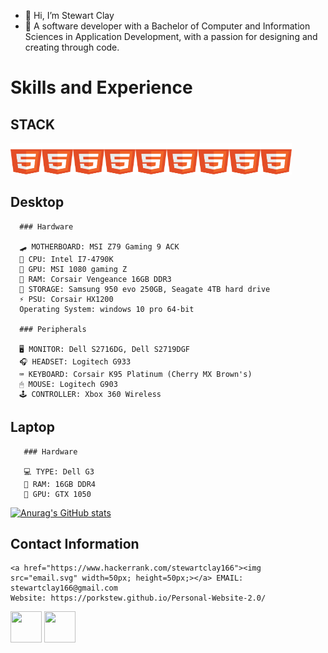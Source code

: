 - 👋 Hi, I’m Stewart Clay
- 🙋‍ A software developer with a Bachelor of Computer and Information Sciences in Application Development, with a passion for designing and creating through code.


 # Skills and Experience
  ## STACK
   <a href="#"><img src="html5.svg" width=50px; height=50px;></a><a href="#"><img src="html5.svg" width=50px; height=50px;></a><a href="#"><img src="html5.svg" width=50px; height=50px;></a><a href="#"><img src="html5.svg" width=50px; height=50px;></a><a href="#"><img src="html5.svg" width=50px; height=50px;></a><a href="#"><img src="html5.svg" width=50px; height=50px;></a><a href="#"><img src="html5.svg" width=50px; height=50px;></a><a href="#"><img src="html5.svg" width=50px; height=50px;></a><a href="#"><img src="html5.svg" width=50px; height=50px;></a>
      
## Desktop

      ### Hardware

      🛹 MOTHERBOARD: MSI Z79 Gaming 9 ACK
      🧠 CPU: Intel I7-4790K
      🙈 GPU: MSI 1080 gaming Z
      🍜 RAM: Corsair Vengeance 16GB DDR3
      🏬 STORAGE: Samsung 950 evo 250GB, Seagate 4TB hard drive
      ⚡ PSU: Corsair HX1200
      Operating System: windows 10 pro 64-bit
  
      ### Peripherals

      🖥 MONITOR: Dell S2716DG, Dell S2719DGF
      🎧 HEADSET: Logitech G933
      ⌨ KEYBOARD: Corsair K95 Platinum (Cherry MX Brown's)
      🖱 MOUSE: Logitech G903
      🕹 CONTROLLER: Xbox 360 Wireless
  
## Laptop

       ### Hardware
       
       💻 TYPE: Dell G3
       🍜 RAM: 16GB DDR4
       🙈 GPU: GTX 1050
<!---
PorkStew/PorkStew is a ✨ special ✨ repository because its `README.md` (this file) appears on your GitHub profile.
You can click the Preview link to take a look at your changes.
--->
[![Anurag's GitHub stats](https://github-readme-stats.vercel.app/api?username=porkstew)](https://github.com/anuraghazra/github-readme-stats)

## Contact Information
    <a href="https://www.hackerrank.com/stewartclay166"><img src="email.svg" width=50px; height=50px;></a> EMAIL: stewartclay166@gmail.com
    Website: https://porkstew.github.io/Personal-Website-2.0/

   <a href="https://www.linkedin.com/in/stewart-clay-7a1abb128/"><img src="../../Social Icons/linkedin.svg" width=50px; height=50px;></a>
   <a href="https://www.hackerrank.com/stewartclay166"><img src="SocialIcons/hakerrank.svg" width=50px; height=50px;></a>
   
